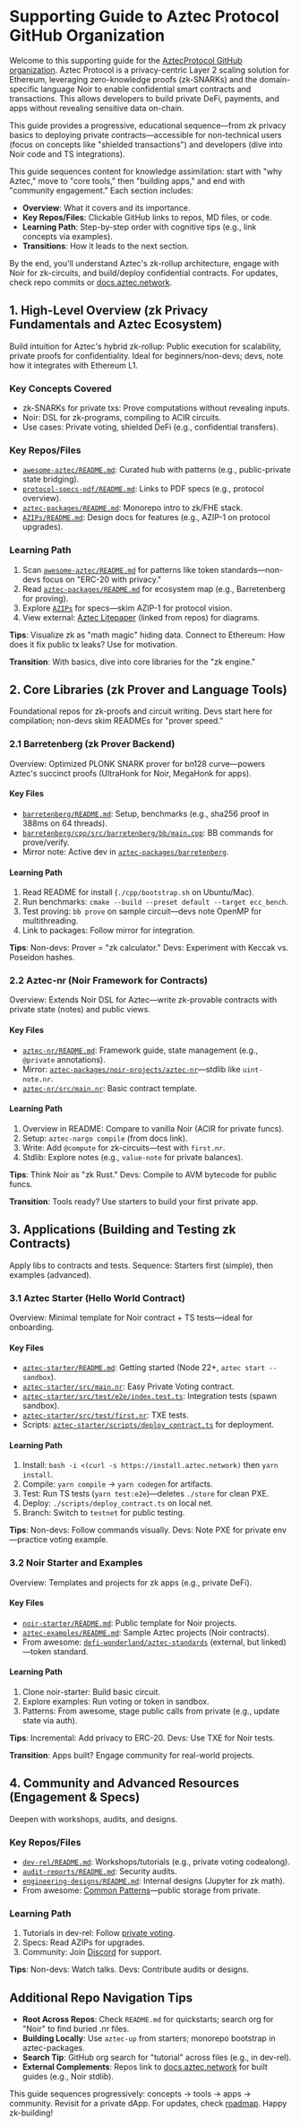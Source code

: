 # Supporting Guide to Aztec Protocol GitHub Organization

Welcome to this supporting guide for the [AztecProtocol GitHub organization](https://github.com/orgs/AztecProtocol/repositories?type=all). Aztec Protocol is a privacy-centric Layer 2 scaling solution for Ethereum, leveraging zero-knowledge proofs (zk-SNARKs) and the domain-specific language Noir to enable confidential smart contracts and transactions. This allows developers to build private DeFi, payments, and apps without revealing sensitive data on-chain.

This guide provides a progressive, educational sequence—from zk privacy basics to deploying private contracts—accessible for non-technical users (focus on concepts like "shielded transactions") and developers (dive into Noir code and TS integrations).

This guide sequences content for knowledge assimilation: start with "why Aztec," move to "core tools," then "building apps," and end with "community engagement." Each section includes:

- **Overview**: What it covers and its importance.
- **Key Repos/Files**: Clickable GitHub links to repos, MD files, or code.
- **Learning Path**: Step-by-step order with cognitive tips (e.g., link concepts via examples).
- **Transitions**: How it leads to the next section.

By the end, you'll understand Aztec's zk-rollup architecture, engage with Noir for zk-circuits, and build/deploy confidential contracts. For updates, check repo commits or [docs.aztec.network](https://docs.aztec.network/).

## 1. High-Level Overview (zk Privacy Fundamentals and Aztec Ecosystem)
Build intuition for Aztec's hybrid zk-rollup: Public execution for scalability, private proofs for confidentiality. Ideal for beginners/non-devs; devs, note how it integrates with Ethereum L1.

### Key Concepts Covered
- zk-SNARKs for private txs: Prove computations without revealing inputs.
- Noir: DSL for zk-programs, compiling to ACIR circuits.
- Use cases: Private voting, shielded DeFi (e.g., confidential transfers).

### Key Repos/Files
- [`awesome-aztec/README.md`](https://github.com/AztecProtocol/awesome-aztec/blob/main/README.md): Curated hub with patterns (e.g., public-private state bridging).
- [`protocol-specs-pdf/README.md`](https://github.com/AztecProtocol/protocol-specs-pdf/blob/main/README.md): Links to PDF specs (e.g., protocol overview).
- [`aztec-packages/README.md`](https://github.com/AztecProtocol/aztec-packages/blob/main/README.md): Monorepo intro to zk/FHE stack.
- [`AZIPs/README.md`](https://github.com/AztecProtocol/AZIPs/blob/main/README.md): Design docs for features (e.g., AZIP-1 on protocol upgrades).

### Learning Path
1. Scan [`awesome-aztec/README.md`](https://github.com/AztecProtocol/awesome-aztec/blob/main/README.md) for patterns like token standards—non-devs focus on "ERC-20 with privacy."
2. Read [`aztec-packages/README.md`](https://github.com/AztecProtocol/aztec-packages/blob/main/README.md) for ecosystem map (e.g., Barretenberg for proving).
3. Explore [`AZIPs`](https://github.com/AztecProtocol/AZIPs) for specs—skim AZIP-1 for protocol vision.
4. View external: [Aztec Litepaper](https://docs.aztec.network/protocol/overview) (linked from repos) for diagrams.

**Tips**: Visualize zk as "math magic" hiding data. Connect to Ethereum: How does it fix public tx leaks? Use for motivation.

**Transition**: With basics, dive into core libraries for the "zk engine."

## 2. Core Libraries (zk Prover and Language Tools)
Foundational repos for zk-proofs and circuit writing. Devs start here for compilation; non-devs skim READMEs for "prover speed."

### 2.1 Barretenberg (zk Prover Backend)
Overview: Optimized PLONK SNARK prover for bn128 curve—powers Aztec's succinct proofs (UltraHonk for Noir, MegaHonk for apps).

#### Key Files
- [`barretenberg/README.md`](https://github.com/AztecProtocol/barretenberg/blob/main/README.md): Setup, benchmarks (e.g., sha256 proof in 388ms on 64 threads).
- [`barretenberg/cpp/src/barretenberg/bb/main.cpp`](https://github.com/AztecProtocol/barretenberg/blob/main/cpp/src/barretenberg/bb/main.cpp): BB commands for prove/verify.
- Mirror note: Active dev in [`aztec-packages/barretenberg`](https://github.com/AztecProtocol/aztec-packages/tree/main/barretenberg).

#### Learning Path
1. Read README for install (`./cpp/bootstrap.sh` on Ubuntu/Mac).
2. Run benchmarks: `cmake --build --preset default --target ecc_bench`.
3. Test proving: `bb prove` on sample circuit—devs note OpenMP for multithreading.
4. Link to packages: Follow mirror for integration.

**Tips**: Non-devs: Prover = "zk calculator." Devs: Experiment with Keccak vs. Poseidon hashes.

### 2.2 Aztec-nr (Noir Framework for Contracts)
Overview: Extends Noir DSL for Aztec—write zk-provable contracts with private state (notes) and public views.

#### Key Files
- [`aztec-nr/README.md`](https://github.com/AztecProtocol/aztec-nr/blob/main/README.md): Framework guide, state management (e.g., `@private` annotations).
- Mirror: [`aztec-packages/noir-projects/aztec-nr`](https://github.com/AztecProtocol/aztec-packages/tree/main/noir-projects/aztec-nr)—stdlib like `uint-note.nr`.
- [`aztec-nr/src/main.nr`](https://github.com/AztecProtocol/aztec-nr/blob/main/src/main.nr): Basic contract template.

#### Learning Path
1. Overview in README: Compare to vanilla Noir (ACIR for private funcs).
2. Setup: `aztec-nargo compile` (from docs link).
3. Write: Add `@compute` for zk-circuits—test with `first.nr`.
4. Stdlib: Explore notes (e.g., `value-note` for private balances).

**Tips**: Think Noir as "zk Rust." Devs: Compile to AVM bytecode for public funcs.

**Transition**: Tools ready? Use starters to build your first private app.

## 3. Applications (Building and Testing zk Contracts)
Apply libs to contracts and tests. Sequence: Starters first (simple), then examples (advanced).

### 3.1 Aztec Starter (Hello World Contract)
Overview: Minimal template for Noir contract + TS tests—ideal for onboarding.

#### Key Files
- [`aztec-starter/README.md`](https://github.com/AztecProtocol/aztec-starter/blob/main/README.md): Getting started (Node 22+, `aztec start --sandbox`).
- [`aztec-starter/src/main.nr`](https://github.com/AztecProtocol/aztec-starter/blob/main/src/main.nr): Easy Private Voting contract.
- [`aztec-starter/src/test/e2e/index.test.ts`](https://github.com/AztecProtocol/aztec-starter/blob/main/src/test/e2e/index.test.ts): Integration tests (spawn sandbox).
- [`aztec-starter/src/test/first.nr`](https://github.com/AztecProtocol/aztec-starter/blob/main/src/test/first.nr): TXE tests.
- Scripts: [`aztec-starter/scripts/deploy_contract.ts`](https://github.com/AztecProtocol/aztec-starter/blob/main/scripts/deploy_contract.ts) for deployment.

#### Learning Path
1. Install: `bash -i <(curl -s https://install.aztec.network)` then `yarn install`.
2. Compile: `yarn compile` → `yarn codegen` for artifacts.
3. Test: Run TS tests (`yarn test:e2e`)—deletes `./store` for clean PXE.
4. Deploy: `./scripts/deploy_contract.ts` on local net.
5. Branch: Switch to `testnet` for public testing.

**Tips**: Non-devs: Follow commands visually. Devs: Note PXE for private env—practice voting example.

### 3.2 Noir Starter and Examples
Overview: Templates and projects for zk apps (e.g., private DeFi).

#### Key Files
- [`noir-starter/README.md`](https://github.com/AztecProtocol/noir-starter/blob/main/README.md): Public template for Noir projects.
- [`aztec-examples/README.md`](https://github.com/AztecProtocol/aztec-examples/blob/main/README.md): Sample Aztec projects (Noir contracts).
- From awesome: [`defi-wonderland/aztec-standards`](https://github.com/defi-wonderland/aztec-standards) (external, but linked)—token standard.

#### Learning Path
1. Clone noir-starter: Build basic circuit.
2. Explore examples: Run voting or token in sandbox.
3. Patterns: From awesome, stage public calls from private (e.g., update state via auth).

**Tips**: Incremental: Add privacy to ERC-20. Devs: Use TXE for Noir tests.

**Transition**: Apps built? Engage community for real-world projects.

## 4. Community and Advanced Resources (Engagement & Specs)
Deepen with workshops, audits, and designs.

### Key Repos/Files
- [`dev-rel/README.md`](https://github.com/AztecProtocol/dev-rel/blob/main/README.md): Workshops/tutorials (e.g., private voting codealong).
- [`audit-reports/README.md`](https://github.com/AztecProtocol/audit-reports/blob/main/README.md): Security audits.
- [`engineering-designs/README.md`](https://github.com/AztecProtocol/engineering-designs/blob/main/README.md): Internal designs (Jupyter for zk math).
- From awesome: [Common Patterns](https://docs.aztec.network/developers/guides/smart_contracts/writing_contracts/common_patterns)—public storage from private.

### Learning Path
1. Tutorials in dev-rel: Follow [private voting](https://docs.aztec.network/developers/tutorials/codealong/contract_tutorials/private_voting_contract).
2. Specs: Read AZIPs for upgrades.
3. Community: Join [Discord](https://discord.aztec.network) for support.

**Tips**: Non-devs: Watch talks. Devs: Contribute audits or designs.

## Additional Repo Navigation Tips
- **Root Across Repos**: Check `README.md` for quickstarts; search org for "Noir" to find buried .nr files.
- **Building Locally**: Use `aztec-up` from starters; monorepo bootstrap in aztec-packages.
- **Search Tip**: GitHub org search for "tutorial" across files (e.g., in dev-rel).
- **External Complements**: Repos link to [docs.aztec.network](https://docs.aztec.network/) for built guides (e.g., Noir stdlib).

This guide sequences progressively: concepts → tools → apps → community. Revisit for a private dApp. For updates, check [roadmap](https://aztec.network/roadmap). Happy zk-building!
